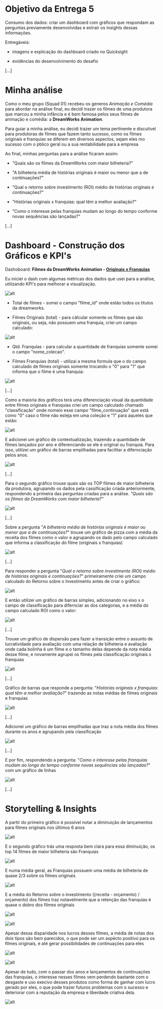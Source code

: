 # Objetivo da Entrega 5

Consumo dos dados: criar um dashboard com gráficos que respondam as perguntas previamente desenvolvidas e extrair os insights dessas informações.

Entregáveis:

- imagens e explicação do dashboard criado no Quicksight

- evidências do desenvolvimento do desafio

[...]


# Minha análise

Como o meu grupo (Squad 01) recebeu os generos *Animação e Comédia* para abordar na análise final, eu decidi trazer os filmes de uma produtora que marcou a minha infância e é bem famosa pelos seus filmes de animação e comédia: a **DreamWorks Animation**.

Para guiar a minha análise, eu decidi trazer um tema pertinente e discutivel para produtoras de filmes que fazem tanto sucesso, como os filmes originais e franquias se diferem em diversos aspectos, sejam eles mo sucesso com o pblico geral ou a sua rentabilidade para a empresa

Ao final, minhas perguntas para a análise ficaram assim:

- "Quais são os filmes da DreamWorks com maior bilheteria?"

- "A bilheteria média de histórias originais é maior ou menor que a de continuações?"

- "Qual o retorno sobre investimento (ROI) médio de histórias originais e continuações?"

- "Histórias originais x franquias: qual têm a melhor avaliação?"

- "Como o interesse pelas franquias mudam ao longo do tempo conforme novas sequências são lançadas?"


[...]


# Dashboard - Construção dos Gráficos e KPI's


Dashoboard: **Filmes da DreamWorks Animation - [Originais x Franquias](../Desafio/entrega-5/dashboard_desafio_final.pdf)**



Eu iniciei o dash com algumas métricas dos dados que usei para a análise, utilizando KPI's para melhorar a visualização.

![alt](../Evidencias/kpis.png)

- Total de filmes - somei o campo "filme_id" onde estão todos os titulos da dreamworks.

- Filmes Originais (total) - para cálcular somente os filmes que são originais, ou seja, não possuem uma franquia, criei um campo calculado:

![alt](../Evidencias/campo-cal-originais.png)

- Qtd. Franquias - para calcular a quantidade de franquias somente somei o campo "nome_colecao".

- Filmes Franquias (total) - utilizai a mesma formula que o do campo calculado de filmes originais somente trocando o "0" para "1" que informa que o filme é uma franquia:

![alt](../Evidencias/campo-cal-franquias.png)


[...]


Como a maioria dos gráficos terá uma diferenciação visual da quantidade entre filmes originais e franquias criei um campo calculado chamado "classificação" onde nomeio esse campo "filme_continuação" que está como "0" caso o filme não esteja em uma coleção e "1" para aqueles que estão:

![alt](../Evidencias/campo-cal-classificacao.png)


E adicionei um gráfico de contextualização, trazendo a quantidade de filmes lançados por ano e diferenciando se ele é original ou franquia. Para isso, utilizei um gráfico de barras empilhadas para facilitar a difernciação pelos anos.

![alt](../Evidencias/grafico-1.0.png)


[...]


Para o segundo gráfico trouxe quais são os TOP filmes de maior bilheteria da produtora, agrupando os dados pela cassificação criada anteriormente, respondendo  a primeira das perguntas criadas para a análise. *"Quais são os filmes da DreamWorks com maior bilheteria?"*

![alt](../Evidencias/grafico-2.0.png)


[...]

Sobre a pergunta "*A bilheteria média de histórias originais é maior ou menor que a de continuações?*" trouxe um gráfico de pizza com a média da receita dos filmes como o valor e agrupando os dado pelo campo calculado que informa a classificação do filme (originais x franquias)

![alt](../Evidencias/grafico-3.0.png)


[...]

Para responder a pergunta "*Qual o retorno sobre investimento (ROI) médio de histórias originais e continuações?*" primeiramente criei um campo calculado do Retorno sobre o Investimento antes de criar o gráfico:

![alt](../Evidencias/campo-cal-roi.png)

E então utilizei um gráfico de barras simples, adicionando no eixo x o campo de classificação para difernciar as dos categorias, e a média do  campo calculado ROI como o valor:

![alt](../Evidencias/grafico-4.0.png)


[...]

Trouxe um gráfico de dispersão para fazer a transição entre o assunto de lucratividade para avaliação com uma relação de bilheteria e avaliação onde cada bolinha é um filme e o tamanho delas depende da nota média desse filme, e novamente agrupei os filmes pela classificação originais x franquias

![alt](../Evidencias/grafico-5.0.png)


[...]

Gráfico de barras que responde a pergunta: "*Histórias originais x franquias: qual têm a melhor avaliação?*" trazendo as notas médias de filmes originais e franquias

![alt](../Evidencias/grafico-6.0.png)



[...]

Adicionei um gráfico de barras empilhadas que traz a nota média dos filmes durante os anos e agrupando pela classificação

![alt](../Evidencias/grafico-7.0.png)



[...]


E por fim, respondendo a pergunta: "*Como o interesse pelas franquias mudam ao longo do tempo conforme novas sequências são lançadas?*" com um gráfico de linhas 

![alt](../Evidencias/grafico-8.0.png)


[...]

# Storytelling & Insights

A partir do primeiro gráfico é possível notar a diminuição de lançamentos para filmes originais nos últimos 6 anos

![alt](../Evidencias/grafico-1.1.png)


E o segundo gráfico trás uma resposta bem clara para essa diminuição, os top 14 filmes de maior bilheteria são Franquias

![alt](../Evidencias/grafico-2.1.png)


E numa média geral, as Franquias possuem uma média de bilheteria de quase 2/3 sobre os filmes originais

![alt](../Evidencias/grafico-3.1.png)


E a média do Retorno sobre o investimento ((receita - orçamento) / orçamento) dos filmes traz notavelmente que a retenção das franquias é quase o dobro dos filmes originais

![alt](../Evidencias/grafico-4.1.png)




![alt](../Evidencias/grafico-5.1.png)


Apesar dessa disparidade nos lucros desses filmes, a média de notas dos dois tipos são bem parecidos, o que pode ser um aspécto positivo para os filmes originais, e até gerar possibilidades de continuações para eles

![alt](../Evidencias/grafico-6.1.png)



![alt](../Evidencias/grafico-7.1.png)


Apesar de tudo, com o passar dos anos e lançamentos de continuações das franquias, o interesse nesses filmes vem perdendo bastante com o desgaste e uso execivo desses produtos como forma de ganhar com lucro gerado por eles, o que pode trazer futuros problemas com o sucesso e 
deteriorar com a reputação da empresa e liberdade criativa dela.

![alt](../Evidencias/grafico-8.1.png)